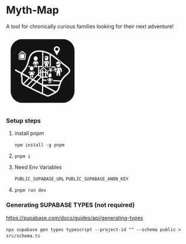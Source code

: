 # Myth-Map

A tool for chronically curious families looking for their next adventure!

<img src="./static/myth-map.png" alt="Myth Map Icon" width="200"/>





### Setup steps

1. install pnpm

   `npm install -g pnpm`
2. `pnpm i`
3. Need Env Variables

    `PUBLIC_SUPABASE_URL`
    `PUBLIC_SUPABASE_ANON_KEY`
4. `pnpm run dev`

### Generating SUPABASE TYPES (not required)

<https://supabase.com/docs/guides/api/generating-types>

`npx supabase gen types typescript --project-id "" --schema public > src/schema.ts`
